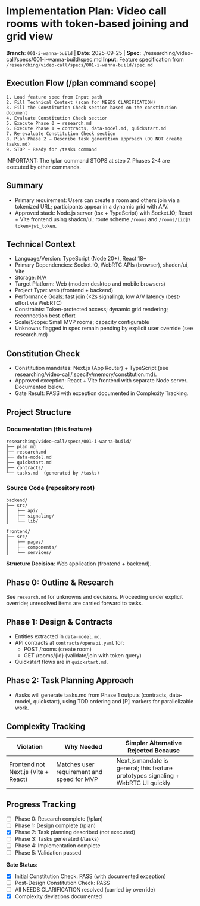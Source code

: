 # Implementation Plan: Video call rooms with token-based joining and grid view

**Branch**: `001-i-wanna-build` | **Date**: 2025-09-25 | **Spec**: ./researching/video-call/specs/001-i-wanna-build/spec.md
**Input**: Feature specification from `/researching/video-call/specs/001-i-wanna-build/spec.md`

## Execution Flow (/plan command scope)

```
1. Load feature spec from Input path
2. Fill Technical Context (scan for NEEDS CLARIFICATION)
3. Fill the Constitution Check section based on the constitution document
4. Evaluate Constitution Check section
5. Execute Phase 0 → research.md
6. Execute Phase 1 → contracts, data-model.md, quickstart.md
7. Re-evaluate Constitution Check section
8. Plan Phase 2 → Describe task generation approach (DO NOT create tasks.md)
9. STOP - Ready for /tasks command
```

IMPORTANT: The /plan command STOPS at step 7. Phases 2-4 are executed by other commands.

## Summary

- Primary requirement: Users can create a room and others join via a tokenized URL; participants appear in a dynamic grid with A/V.
- Approved stack: Node.js server (tsx + TypeScript) with Socket.IO; React + Vite frontend using shadcn/ui; route scheme `/rooms` and `/rooms/[id]?token=jwt_token`.

## Technical Context

- Language/Version: TypeScript (Node 20+), React 18+
- Primary Dependencies: Socket.IO, WebRTC APIs (browser), shadcn/ui, Vite
- Storage: N/A
- Target Platform: Web (modern desktop and mobile browsers)
- Project Type: web (frontend + backend)
- Performance Goals: fast join (<2s signaling), low A/V latency (best-effort via WebRTC)
- Constraints: Token-protected access; dynamic grid rendering; reconnection best-effort
- Scale/Scope: Small MVP rooms; capacity configurable
- Unknowns flagged in spec remain pending by explicit user override (see research.md)

## Constitution Check

- Constitution mandates: Next.js (App Router) + TypeScript (see researching/video-call/.specify/memory/constitution.md).
- Approved exception: React + Vite frontend with separate Node server. Documented below.
- Gate Result: PASS with exception documented in Complexity Tracking.

## Project Structure

### Documentation (this feature)

```
researching/video-call/specs/001-i-wanna-build/
├── plan.md
├── research.md
├── data-model.md
├── quickstart.md
├── contracts/
└── tasks.md  (generated by /tasks)
```

### Source Code (repository root)

```
backend/
├── src/
│   ├── api/
│   ├── signaling/
│   └── lib/

frontend/
├── src/
│   ├── pages/
│   ├── components/
│   └── services/
```

**Structure Decision**: Web application (frontend + backend).

## Phase 0: Outline & Research

See `research.md` for unknowns and decisions. Proceeding under explicit override; unresolved items are carried forward to tasks.

## Phase 1: Design & Contracts

- Entities extracted in `data-model.md`.
- API contracts at `contracts/openapi.yaml` for:
  - POST /rooms (create room)
  - GET /rooms/{id} (validate/join with token query)
- Quickstart flows are in `quickstart.md`.

## Phase 2: Task Planning Approach

- /tasks will generate tasks.md from Phase 1 outputs (contracts, data-model, quickstart), using TDD ordering and [P] markers for parallelizable work.

## Complexity Tracking

| Violation                           | Why Needed                                 | Simpler Alternative Rejected Because                                              |
| ----------------------------------- | ------------------------------------------ | --------------------------------------------------------------------------------- |
| Frontend not Next.js (Vite + React) | Matches user requirement and speed for MVP | Next.js mandate is general; this feature prototypes signaling + WebRTC UI quickly |

## Progress Tracking

- [ ] Phase 0: Research complete (/plan)
- [ ] Phase 1: Design complete (/plan)
- [x] Phase 2: Task planning described (not executed)
- [ ] Phase 3: Tasks generated (/tasks)
- [ ] Phase 4: Implementation complete
- [ ] Phase 5: Validation passed

**Gate Status**:

- [x] Initial Constitution Check: PASS (with documented exception)
- [ ] Post-Design Constitution Check: PASS
- [ ] All NEEDS CLARIFICATION resolved (carried by override)
- [x] Complexity deviations documented
